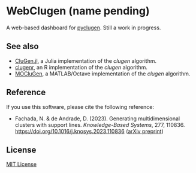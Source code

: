# WebClugen (name pending)

A web-based dashboard for [pyclugen](https://github.com/clugen/pyclugen). Still
a work in progress.

## See also

* [CluGen.jl](https://github.com/clugen/CluGen.jl/), a Julia implementation of
  the *clugen* algorithm.
* [clugenr](https://github.com/clugen/clugenr/), an R implementation
  of the *clugen* algorithm.
* [MOCluGen](https://github.com/clugen/MOCluGen/), a MATLAB/Octave
  implementation of the *clugen* algorithm.

## Reference

If you use this software, please cite the following reference:

* Fachada, N. & de Andrade, D. (2023). Generating multidimensional clusters
  with support lines. *Knowledge-Based Systems*, 277, 110836.
  <https://doi.org/10.1016/j.knosys.2023.110836>
  ([arXiv preprint](https://doi.org/10.48550/arXiv.2301.10327))

## License

[MIT License](LICENSE.txt)

